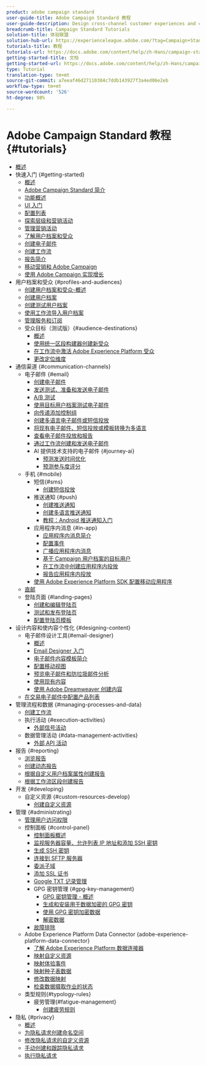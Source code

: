 ```yaml
---
product: adobe campaign standard
user-guide-title: Adobe Campaign Standard 教程
user-guide-description: Design cross-channel customer experiences and create an environment for visual campaign orchestration, real time interaction management, and cross channel execution.
breadcrumb-title: Campaign Standard Tutorials
solution-title: 体验联盟
solution-hub-url: https://experienceleague.adobe.com/?tag=Campaign+Standard#recommended/solutions/campaign
tutorials-title: 教程
tutorials-url: https://docs.adobe.com/content/help/zh-Hans/campaign-standard-learn/tutorials/overview.html
getting-started-title: 文档
getting-started-url: https://docs.adobe.com/content/help/zh-Hans/campaign-standard/using/campaign-standard-home.html
type: Tutorial
translation-type: tm+mt
source-git-commit: a7eeaf46d27110384c7ddb143927f3a4ed06e2eb
workflow-type: tm+mt
source-wordcount: '526'
ht-degree: 98%

---
```



# Adobe Campaign Standard 教程 {#tutorials}

+ [概述](/help/overview.md)
+ 快速入门 {#getting-started}
   + [概述](/help/getting-started/getting-started-overview.md)
   + [Adobe Campaign Standard 简介](/help/getting-started/adobe-campaign-standard-introduction.md)
   + [功能概述](/help/getting-started/functional-overview.md)
   + [UI 入门](/help/getting-started/getting-started-with-the-ui.md)
   + [配置列表](/help/getting-started/configure-a-list.md)
   + [探索层级和营销活动](/help/getting-started/explore-hierarchy-and-marketing-activities.md)
   + [管理营销活动](/help/getting-started/managing-campaigns.md)
   + [了解用户档案和受众](/help/getting-started/understanding-profiles-and-audiences.md)
   + [创建电子邮件](https://docs.adobe.com/content/help/zh-Hans/campaign-standard-learn/tutorials/communication-channels/email/create-email-from-homepage.html)
   + [创建工作流](/help/managing-processes-and-data/create-workflow.md)
   + [报告简介](/help/getting-started/reporting-with-adobe-campaign-introduction.md)
   + [移动营销和 Adobe Campaign](/help/getting-started/mobile-marketing-with-adobe-campaign.md)
   + [使用 Adobe Campaign 实现增长](/help/getting-started/growing-with-adobe-campaign.md)
+ 用户档案和受众 {#profiles-and-audiences}
   + [创建用户档案和受众-概述](/help/profiles-and-audiences/creating-profiles-and-audiences.md)
   + [创建用户档案](/help/profiles-and-audiences/creating-a-profile.md)
   + [创建测试用户档案](/help/profiles-and-audiences/test-profiles.md)
   + [使用工作流导入用户档案](/help/managing-processes-and-data/importing-profiles.md)
   + [管理服务和订阅](/help/managing-processes-and-data/services-and-subscriptions.md)
   + 受众目标（测试版）{#audience-destinations}
      + [概述](/help/profiles-and-audiences/audience-destinations/audience-destinations-overview.md)
      + [使用统一区段构建器创建新受众](/help/profiles-and-audiences/audience-destinations/creating-audiences-using-segment-builder.md)
      + [在工作流中激活 Adobe Experience Platform 受众](/help/profiles-and-audiences/audience-destinations/activating-aep-audiences.md)
      + [更改定位维度](/help/profiles-and-audiences/audience-destinations/changing-targeting-dimension.md)
+ 通信渠道 {#communication-channels}
   + 电子邮件 {#email}
      + [创建电子邮件](/help/communication-channels/email/create-email-from-homepage.md)
      + [发送测试、准备和发送电子邮件](/help/communication-channels/email/sending-test-preparing-sending-email.md)
      + [A/B 测试](/help/communication-channels/email/a-b-testing.md)
      + [使用目标用户档案测试电子邮件](/help/communication-channels/email/profile-substitution.md)
      + [向传递添加控制组](/help/communication-channels/email/control-groups.md)
      + [创建多语言电子邮件或短信投放](/help/communication-channels/create-multilingual-deliveries.md)
      + [将现有电子邮件、短信投放或模板转换为多语言](/help/communication-channels/covert-into-multilingual-deliveries.md)
      + [查看电子邮件投放和报告](/help/communication-channels/email/reviewing-personalized-email-delivery-and-reports.md)
      + [通过工作流创建和发送电子邮件](/help/communication-channels/email/create-and-send-emails-via-workflow.md)
      + AI 提供技术支持的电子邮件 {#journey-ai}
         + [预测发送时间优化](/help/communication-channels/email/ai-powered-emails/predictive-send-time-optimization.md)
         + [预测参与度评分](/help/communication-channels/email/ai-powered-emails/predictive-engagement-scoring.md)
   + 手机 {#mobile}
      + 短信{#sms}
         + [创建短信投放](/help/communication-channels/mobile/sms/sms-delivery.md)
      + 推送通知 {#push}
         + [创建推送通知](/help/communication-channels/mobile/push-notifications/creating-a-push-notification.md)
         + [创建多语言推送通知](/help/communication-channels/mobile/push-notifications/creating-multilingual-push-notifications.md)
         + [教程：Android 推送通知入门](https://docs.adobe.com/content/help/zh-Hans/campaign-standard-learn/getting-started-with-push-notifications-android/introduction.html)
      + 应用程序内消息 {#in-app}
         + [应用程序内消息简介](/help/communication-channels/mobile/in-app/in-app-message-overview.md)
         + [配置事件](/help/communication-channels/mobile/in-app/configure-events.md)
         + [广播应用程序内消息](/help/communication-channels/mobile/in-app/broadcast-in-app-message.md)
         + [基于 Campaign 用户档案的目标用户](/help/communication-channels/mobile/in-app/target-users-based-on-campaign-profile.md)
         + [在工作流中创建应用程序内投放](/help/communication-channels/mobile/in-app/in-app-activity.md)
         + [报告应用程序内投放](/help/communication-channels/mobile/in-app/in-app-reporting.md)
      + [使用 Adobe Experience Platform SDK 配置移动应用程序](/help/communication-channels/mobile/configure-mobile-apps-using-aep-sdk.md)
   + [直邮](/help/communication-channels/direct-mail/directmail.md)
   + 登陆页面 {#landing-pages}
      + [创建和编辑登陆页](/help/communication-channels/landing-pages/landing-page-create-and-edit.md)
      + [测试和发布登陆页](/help/communication-channels/landing-pages/landing-page-test-and-publish.md)
      + [配置登陆页模板](/help/communication-channels/landing-pages/landing-page-configure-templates.md)
+ 设计内容和使内容个性化 {#designing-content}
   + 电子邮件设计工具{#email-designer}
      + [概述](/help/designing-content/email-designer/email-designer-overview.md)
      + [Email Designer 入门](/help/designing-content/email-designer/getting-started-with-the-email-designer.md)
      + [电子邮件内容模板简介](/help/designing-content/email-designer/email-content-templates.md)
      + [配置移动视图](/help/designing-content/email-designer/configure-the-mobile-view.md)
      + [预览电子邮件和防垃圾邮件分析](/help/designing-content/email-designer/preview-your-email.md)
      + [使用现有内容](/help/designing-content/email-designer/working-with-existing-content.md)
      + [使用 Adobe Dreamweaver 创建内容](/help/designing-content/email-designer/dreamweaver-integration.md)
   + [在交易电子邮件中配置产品列表](/help/designing-content/product-listings-in-transactional-email.md)
+ 管理流程和数据 {#managing-processes-and-data}
   + [创建工作流](/help/managing-processes-and-data/create-workflow.md)
   + 执行活动 {#execution-activities}
      + [外部信号活动](/help/managing-processes-and-data/execution-activities/external-signal-activity.md)
   + 数据管理活动 {#data-management-activities}
      + [外部 API 活动](/help/managing-processes-and-data/data-management-activities/external-api-activity.md)
+ 报告 {#reporting}
   + [浏览报告](/help/getting-started/exploring-reports.md)
   + [创建动态报告](/help/reporting/creating-a-dynamic-report.md)
   + [根据自定义用户档案属性创建报告](/help/reporting/custom-profile-attributes-dynamic-reports.md)
   + [根据工作流区段创建报告](/help/reporting/report-on-workflow-segments.md)
+ 开发 {#developing}
   + 自定义资源 {#custom-resources-develop}
      + [创建自定义资源](/help/managing-processes-and-data/custom-resources/creating-custom-resources.md)
+ 管理 {#administrating}
   + [管理用户访问权限](/help/administrating/managing-user-access-rights.md)
   + 控制面板 {#control-panel}
      + [控制面板概述](/help/administrating/control-panel/control-panel-overview.md)
      + [监视服务器容量、允许列表 IP 地址和添加 SSH 密钥](/help/administrating/control-panel/monitoring-server-capacity-allow-listing-adding-ssh-key.md)
      + [生成 SSH 密钥](/help/administrating/control-panel/generate-ssh-key.md)
      + [连接到 SFTP 服务器](/help/administrating/control-panel/connect-to-sftp-server.md)
      + [委派子域](/help/administrating/control-panel/subdomain-delegation.md)
      + [添加 SSL 证书](/help/administrating/control-panel/adding-ssl-certificates.md)
      + [Google TXT 记录管理](/help/administrating/control-panel/google-txt-record-management.md)
      + GPG 密钥管理 {#gpg-key-management}
         + [GPG 密钥管理 - 概述](/help/administrating/control-panel/gpg-key-management/gpg-key-management-overview.md)
         + [生成和安装用于数据加密的 GPG 密钥](/help/administrating/control-panel/gpg-key-management/generating-and-installing-gpg-keys-for-data-encryption.md)
         + [使用 GPG 密钥加密数据](/help/administrating/control-panel/gpg-key-management/using-a-gpg-key-to-encrypt-data.md)
         + [解密数据](/help/administrating/control-panel/gpg-key-management/decrypting-data.md)
      + [故障排除](/help/administrating/control-panel/trouble-shooting.md)
   + Adobe Experience Platform Data Connector {adobe-experience-platform-data-connector}
      + [了解 Adobe Experience Platform 数据连接器](/help/administrating/adobe-experience-platform-data-connector/understanding-the-adobe-experience-platform-data-connector.md)
      + [映射自定义资源](/help/administrating/adobe-experience-platform-data-connector/mapping-custom-resources.md)
      + [映射体验事件](/help/administrating/adobe-experience-platform-data-connector/mapping-experience-events.md)
      + [映射种子表数据](/help/administrating/adobe-experience-platform-data-connector/mapping-seed-table-data.md)
      + [修改数据映射](/help/administrating/adobe-experience-platform-data-connector/modifying-data-mapping.md)
      + [检查数据摄取作业的状态](/help/administrating/adobe-experience-platform-data-connector/checking-status-of-data-ingestion-jobs.md)
   + 类型规则{#typology-rules}
      + 疲劳管理{#fatigue-management}
         + [创建疲劳规则](/help/administrating/typology-rules/fatigue-management/create-fatigue-rules.md)
+ 隐私 {#privacy}
   + [概述](/help/privacy/privacy-overview.md)
   + [为隐私请求创建命名空间](/help/privacy/namespaces-for-privacy-requests.md)
   + [修改隐私请求的自定义资源](/help/privacy/custom-resources-for-privacy-requests.md)
   + [手动创建和跟踪隐私请求](/help/privacy/create-and-track-privacy-requests.md)
   + [执行隐私请求](/help/privacy/execute-privacy-requests.md)